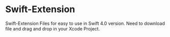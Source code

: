 # Swift-Extension

Swift-Extension Files for easy to use in Swift 4.0 version. Need to download file and drag and drop in your Xcode Project.
